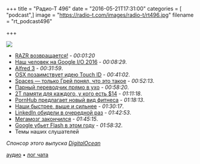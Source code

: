 +++
title = "Радио-Т 496"
date = "2016-05-21T17:31:00"
categories = [ "podcast",]
image = "https://radio-t.com/images/radio-t/rt496.jpg"
filename = "rt_podcast496"

+++

![](https://radio-t.com/images/radio-t/rt496.jpg)

- [RAZR возвращается!](http://www.engadget.com/2016/05/20/moto-razr-flip-phone-teaser/) - *00:01:20*
- [Наш человек на Google I/O 2016](http://www.techhgeeks.com/2016/05/google-io-2016-round-up.html) - *00:08:29*.
- [Alfred 3](https://www.alfredapp.com/blog/announcements/alfred-3-is-here/) - *00:31:59*.
- [OSX позаимствует идею Touch ID](http://www.engadget.com/2016/05/20/apple-touch-id-mac-unlock-report/) - *00:41:02*.
- [Spaces — только Грей понял, что это такое](https://googleblog.blogspot.com/2016/05/introducing-spaces-tool-for-small-group.html) - *00:52:13*.
- [Парный переводчик прямо в ухо](http://www.boredpanda.com/real-time-translator-ear-waverly-labs/) - *00:58:20*.
- [2Т памяти для каждого, у кого есть $14](https://aws.amazon.com/blogs/aws/x1-instances-for-ec2-ready-for-your-memory-intensive-workloads/) - *01:11:18*.
- [PornHub предлагает новый вид фитнеса](http://techcrunch.com/2016/05/18/pornhub-launches-bangfit-so-you-can-bang-to-get-fit/) - *01:18:13*.
- [Наши быстрее, выше и сильнее](https://www.rt.com/news/343723-russian-programmers-icpc-contest-victory/) - *01:30:17*.
- [LinkedIn обидели в очередной раз](https://usblog.kaspersky.com/linkedin-password-leak/7160/) - *01:42:53*.
- [Мегамозг закончился](https://megamozg.ru/) - *01:45:15*.
- [Google убьет Flash в этом году](http://venturebeat.com/2016/05/15/google-targets-html5-default-for-chrome-instead-of-flash-in-q4-2016/) - *01:58:32*.
- Темы наших слушателей

_Спонсор этого выпуска [DigitalOcean](https://do.co/radiot)_

[аудио](https://cdn.radio-t.com/rt_podcast496.mp3) • [лог чата](http://chat.radio-t.com/logs/radio-t-496.html)
<audio src="https://cdn.radio-t.com/rt_podcast496.mp3" preload="none"></audio>
